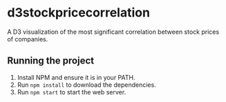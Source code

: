 # d3stockpricecorrelation
A D3 visualization of the most significant correlation between stock prices of companies.

## Running the project
1. Install NPM and ensure it is in your PATH.
2. Run `npm install` to download the dependencies.
3. Run `npm start` to start the web server.
